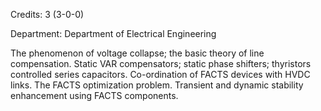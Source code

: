 Credits: 3 (3-0-0)

Department: Department of Electrical Engineering

The phenomenon of voltage collapse; the basic theory of line compensation. Static VAR compensators; static phase shifters; thyristors controlled series capacitors. Co-ordination of FACTS devices with HVDC links. The FACTS optimization problem. Transient and dynamic stability enhancement using FACTS components.